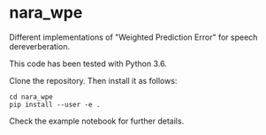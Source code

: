# nara_wpe
Different implementations of "Weighted Prediction Error" for speech dereverberation.

This code has been tested with Python 3.6.

Clone the repository. Then install it as follows:

```
cd nara_wpe
pip install --user -e .
```

Check the example notebook for further details.
